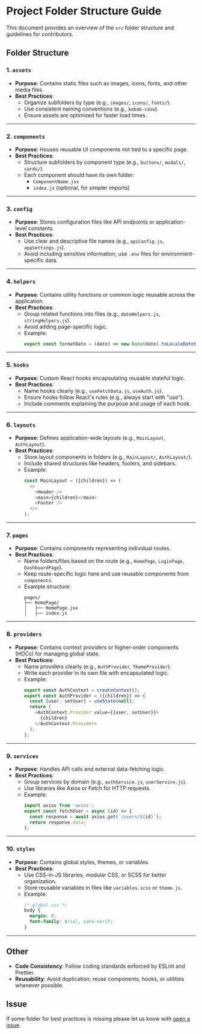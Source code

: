 # Project Folder Structure Guide

This document provides an overview of the `src` folder structure and guidelines for contributors.

## Folder Structure

### 1. `assets`

- **Purpose**: Contains static files such as images, icons, fonts, and other media files.
- **Best Practices**:
  - Organize subfolders by type (e.g., `images/`, `icons/`, `fonts/`).
  - Use consistent naming conventions (e.g., `kebab-case`).
  - Ensure assets are optimized for faster load times.

---

### 2. `components`

- **Purpose**: Houses reusable UI components not tied to a specific page.
- **Best Practices**:
  - Structure subfolders by component type (e.g., `buttons/`, `modals/`, `cards/`).
  - Each component should have its own folder:
    - `ComponentName.jsx`
    - `index.js` (optional, for simpler imports)

---

### 3. `config`

- **Purpose**: Stores configuration files like API endpoints or application-level constants.
- **Best Practices**:
  - Use clear and descriptive file names (e.g., `apiConfig.js`, `appSettings.js`).
  - Avoid including sensitive information; use `.env` files for environment-specific data.

---

### 4. `helpers`

- **Purpose**: Contains utility functions or common logic reusable across the application.
- **Best Practices**:
  - Group related functions into files (e.g., `dateHelpers.js`, `stringHelpers.js`).
  - Avoid adding page-specific logic.
  - Example:
    ```javascript
    export const formatDate = (date) => new Date(date).toLocaleDateString();
    ```

---

### 5. `hooks`

- **Purpose**: Custom React hooks encapsulating reusable stateful logic.
- **Best Practices**:
  - Name hooks clearly (e.g., `useFetchData.js`, `useAuth.js`).
  - Ensure hooks follow React's rules (e.g., always start with "use").
  - Include comments explaining the purpose and usage of each hook.

---

### 6. `layouts`

- **Purpose**: Defines application-wide layouts (e.g., `MainLayout`, `AuthLayout`).
- **Best Practices**:
  - Store layout components in folders (e.g., `MainLayout/`, `AuthLayout/`).
  - Include shared structures like headers, footers, and sidebars.
  - Example:
    ```javascript
    const MainLayout = ({children}) => (
      <>
        <Header />
        <main>{children}</main>
        <Footer />
      </>
    );
    ```

---

### 7. `pages`

- **Purpose**: Contains components representing individual routes.
- **Best Practices**:
  - Name folders/files based on the route (e.g., `HomePage`, `LoginPage`, `DashboardPage`).
  - Keep route-specific logic here and use reusable components from `components`.
  - Example structure:
    ```
    pages/
    ├── HomePage/
    │   ├── HomePage.jsx
    │   ├── index.js
    ```

---

### 8. `providers`

- **Purpose**: Contains context providers or higher-order components (HOCs) for managing global state.
- **Best Practices**:
  - Name providers clearly (e.g., `AuthProvider`, `ThemeProvider`).
  - Write each provider in its own file with encapsulated logic.
  - Example:
    ```javascript
    export const AuthContext = createContext();
    export const AuthProvider = ({children}) => {
      const [user, setUser] = useState(null);
      return (
        <AuthContext.Provider value={{user, setUser}}>
          {children}
        </AuthContext.Provider>
      );
    };
    ```

---

### 9. `services`

- **Purpose**: Handles API calls and external data-fetching logic.
- **Best Practices**:
  - Group services by domain (e.g., `authService.js`, `userService.js`).
  - Use libraries like Axios or Fetch for HTTP requests.
  - Example:
    ```javascript
    import axios from 'axios';
    export const fetchUser = async (id) => {
      const response = await axios.get(`/users/${id}`);
      return response.data;
    };
    ```

---

### 10. `styles`

- **Purpose**: Contains global styles, themes, or variables.
- **Best Practices**:
  - Use CSS-in-JS libraries, modular CSS, or SCSS for better organization.
  - Store reusable variables in files like `variables.scss` or `theme.js`.
  - Example:
    ```css
    /* global.css */
    body {
      margin: 0;
      font-family: Arial, sans-serif;
    }
    ```

---

## Other

- **Code Consistency**: Follow coding standards enforced by ESLint and Prettier.
- **Reusability**: Avoid duplication; reuse components, hooks, or utilities whenever possible.

## Issue

If some folder for best practices is missing please let us know with [open a issue](https://github.com/DevExtend/frontend-tarkhineh/issues).

